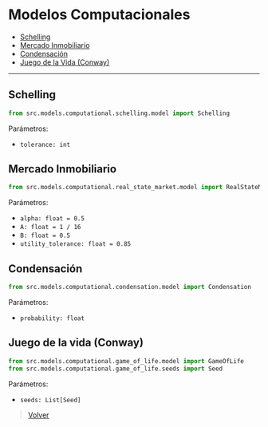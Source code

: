 # Modelos Computacionales

* [Schelling](#schelling)
* [Mercado Inmobiliario](#mercado-inmobiliario)
* [Condensación](#condensación)
* [Juego de la Vida (Conway)](#juego-de-la-vida-conway)

---

## Schelling

```python
from src.models.computational.schelling.model import Schelling
```

Parámetros:
* `tolerance: int`

## Mercado Inmobiliario

```python
from src.models.computational.real_state_market.model import RealStateMarket
```

Parámetros:
* `alpha: float = 0.5`
* `A: float = 1 / 16`
* `B: float = 0.5`
* `utility_tolerance: float = 0.85`

## Condensación

```python
from src.models.computational.condensation.model import Condensation
```

Parámetros:
* `probability: float`

## Juego de la vida (Conway)

```python
from src.models.computational.game_of_life.model import GameOfLife
from src.models.computational.game_of_life.seeds import Seed
```

Parámetros:
* `seeds: List[Seed]`

> [Volver](../README.md)
